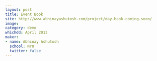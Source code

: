 ```yaml
---
layout: post
title: Event Book
site: http://www.abhinayashutosh.com/project/day-book-coming-soon/
image:
category: demo 
whichdd: April 2013
maker:
- name: Abhinay Ashutosh
  school: NYU
  twitter: false
---
```


